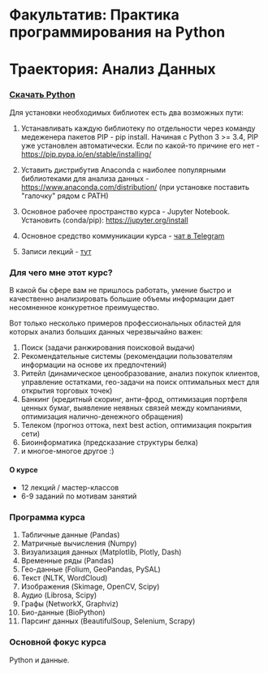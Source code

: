 # Факультатив: Практика программирования на Python


Траектория: Анализ Данных
==================
### [Скачать Python](https://www.python.org)

Для установки необходимых библиотек есть два возможных пути:
1. Устанавливать каждую библиотеку по отдельности через команду медеженера пакетов PIP - pip install. Начиная с Python 3 >= 3.4, PIP уже установлен автоматически. Если по какой-то причине его нет - https://pip.pypa.io/en/stable/installing/

2. Уставить дистрибутив Anaconda с наиболее популярными библиотеками для анализа данных - https://www.anaconda.com/distribution/ (при установке поставить "галочку" рядом с PATH)

3. Основное рабочее пространство курса - Jupyter Notebook. Установить (conda/pip): https://jupyter.org/install

4. Основное средство коммуникации курса - [чат в Telegram](https://t.me/joinchat/VdKF7Ekk8hqhmx1N)
5. Записи лекций - [тут](https://drive.google.com/drive/folders/11Jzbt-oxCIBG8PIj9lQFw6dnIiNxBV4g)

### Для чего мне этот курс?

В какой бы сфере вам не пришлось работать, умение быстро и качественно анализировать большие объемы информации дает несомненное конкуретное преимущество.

Вот только несколько примеров профессиональных областей для которых анализ больших данных черезвычайно важен:

1. Поиск (задачи ранжирования поисковой выдачи)
2. Рекомендательные системы (рекомендации пользователям информации на основе их предпочтений)
3. Ритейл (динамическое ценообразование, анализ покупок клиентов, управление остатками, гео-задачи на поиск оптимальных мест для открытия торговых точек)
4. Банкинг (кредитный скоринг, анти-фрод, оптимизация портфеля ценных бумаг, выявление неявных связей между компаниями, оптимизация налично-денежного обращения)
5. Телеком (прогноз оттока, next best action, оптимизация покрытия сети)
6. Биоинформатика (предсказание структуры белка)
7. и многое-многое другое :)


#### О курсе
- 12 лекций / мастер-классов
- 6-9 заданий по мотивам занятий

### Программа курса
1. Табличные данные (Pandas)
2. Матричные вычисления (Numpy)
3. Визуализация данных (Matplotlib, Plotly, Dash)
4. Временные ряды (Pandas)
5. Гео-данные (Folium, GeoPandas, PySAL)
6. Текст (NLTK, WordCloud)
7. Изображения (Skimage, OpenCV, Scipy)
8. Аудио (Librosa, Scipy)
9. Графы (NetworkX, Graphviz)
10. Био-данные (BioPython)
11. Парсинг данных (BeautifulSoup, Selenium, Scrapy)

### Основной фокус курса

Python и данные.

